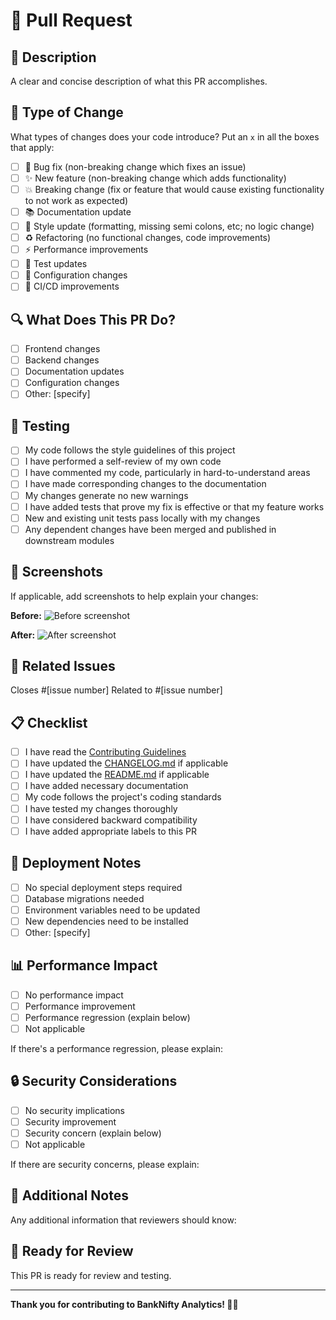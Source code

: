 # 🔄 Pull Request

## 📝 Description

A clear and concise description of what this PR accomplishes.

## 🎯 Type of Change

What types of changes does your code introduce? Put an `x` in all the boxes that apply:

- [ ] 🐛 Bug fix (non-breaking change which fixes an issue)
- [ ] ✨ New feature (non-breaking change which adds functionality)
- [ ] 💥 Breaking change (fix or feature that would cause existing functionality to not work as expected)
- [ ] 📚 Documentation update
- [ ] 🎨 Style update (formatting, missing semi colons, etc; no logic change)
- [ ] ♻️ Refactoring (no functional changes, code improvements)
- [ ] ⚡ Performance improvements
- [ ] 🧪 Test updates
- [ ] 🔧 Configuration changes
- [ ] 🚀 CI/CD improvements

## 🔍 What Does This PR Do?

- [ ] Frontend changes
- [ ] Backend changes
- [ ] Documentation updates
- [ ] Configuration changes
- [ ] Other: [specify]

## 🧪 Testing

- [ ] My code follows the style guidelines of this project
- [ ] I have performed a self-review of my own code
- [ ] I have commented my code, particularly in hard-to-understand areas
- [ ] I have made corresponding changes to the documentation
- [ ] My changes generate no new warnings
- [ ] I have added tests that prove my fix is effective or that my feature works
- [ ] New and existing unit tests pass locally with my changes
- [ ] Any dependent changes have been merged and published in downstream modules

## 📱 Screenshots

If applicable, add screenshots to help explain your changes:

**Before:**
![Before screenshot](url)

**After:**
![After screenshot](url)

## 🔗 Related Issues

Closes #[issue number]
Related to #[issue number]

## 📋 Checklist

- [ ] I have read the [Contributing Guidelines](CONTRIBUTING.md)
- [ ] I have updated the [CHANGELOG.md](CHANGELOG.md) if applicable
- [ ] I have updated the [README.md](README.md) if applicable
- [ ] I have added necessary documentation
- [ ] My code follows the project's coding standards
- [ ] I have tested my changes thoroughly
- [ ] I have considered backward compatibility
- [ ] I have added appropriate labels to this PR

## 🚀 Deployment Notes

- [ ] No special deployment steps required
- [ ] Database migrations needed
- [ ] Environment variables need to be updated
- [ ] New dependencies need to be installed
- [ ] Other: [specify]

## 📊 Performance Impact

- [ ] No performance impact
- [ ] Performance improvement
- [ ] Performance regression (explain below)
- [ ] Not applicable

If there's a performance regression, please explain:

## 🔒 Security Considerations

- [ ] No security implications
- [ ] Security improvement
- [ ] Security concern (explain below)
- [ ] Not applicable

If there are security concerns, please explain:

## 📝 Additional Notes

Any additional information that reviewers should know:

## 🎉 Ready for Review

This PR is ready for review and testing.

---

**Thank you for contributing to BankNifty Analytics! 🚀✨**
